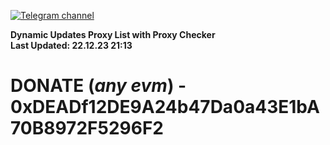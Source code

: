 [![Telegram channel](https://img.shields.io/endpoint?url=https://runkit.io/damiankrawczyk/telegram-badge/branches/master?url=https://t.me/n4z4v0d)](https://t.me/n4z4v0d) 

**Dynamic Updates Proxy List with Proxy Checker**  
**Last Updated: 22.12.23 21:13**

# DONATE (_any evm_) - 0xDEADf12DE9A24b47Da0a43E1bA70B8972F5296F2
